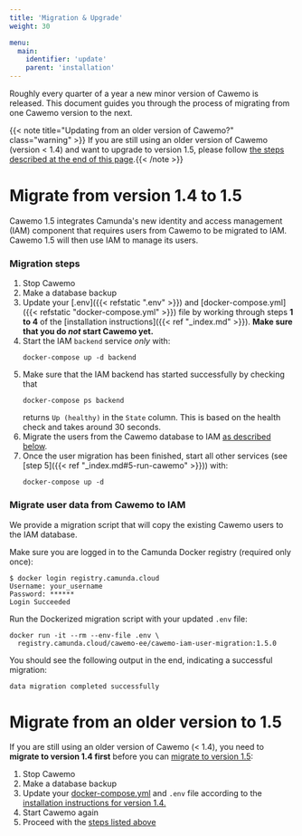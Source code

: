 ```yaml
---
title: 'Migration & Upgrade'
weight: 30

menu:
  main:
    identifier: 'update'
    parent: 'installation'
---
```


Roughly every quarter of a year a new minor version of Cawemo is released. This document guides you through the process of migrating from one Cawemo version to the next.

{{< note title="Updating from an older version of Cawemo?" class="warning" >}} If you are still using an older version of Cawemo
(version < 1.4) and want to upgrade to version 1.5, please follow
[the steps described at the end of this page](#migrate-from-an-older-version-to-15).{{< /note >}}

# Migrate from version 1.4 to 1.5

Cawemo 1.5 integrates Camunda's new identity and access management (IAM) component that requires users from Cawemo to be
migrated to IAM. Cawemo 1.5 will then use IAM to manage its users.
### Migration steps
1. Stop Cawemo
1. Make a database backup
1. Update your [.env]({{< refstatic ".env" >}}) and [docker-compose.yml]({{< refstatic "docker-compose.yml" >}}) file
   by working through steps **1 to 4** of the [installation instructions]({{< ref "_index.md" >}}). **Make sure that
   you do _not_ start Cawemo yet.**
1. Start the IAM `backend` service _only_ with:
   ```
   docker-compose up -d backend
   ```
1. Make sure that the IAM backend has started successfully by checking that
   ```
   docker-compose ps backend
   ```
   returns `Up (healthy)` in the `State` column. This is based on the health check and takes around 30 seconds. 
1. Migrate the users from the Cawemo database to IAM [as described below](#migrate-user-data-from-cawemo-to-iam).
1. Once the user migration has been finished, start all other services (see [step 5]({{< ref "_index.md#5-run-cawemo" >}})) with:
   ```
   docker-compose up -d
   ```

### Migrate user data from Cawemo to IAM

We provide a migration script that will copy the existing Cawemo users to the IAM database.

Make sure you are logged in to the Camunda Docker registry (required only once):

```
$ docker login registry.camunda.cloud
Username: your_username
Password: ******
Login Succeeded
```

Run the Dockerized migration script with your updated `.env` file:
```
docker run -it --rm --env-file .env \
  registry.camunda.cloud/cawemo-ee/cawemo-iam-user-migration:1.5.0
```
You should see the following output in the end, indicating a successful migration:
```
data migration completed successfully
```
# Migrate from an older version to 1.5
If you are still using an older version of Cawemo (< 1.4), you need to **migrate to version 1.4 first** before you can
[migrate to version 1.5](#migrate-from-version-14-to-15):

1. Stop Cawemo
1. Make a database backup
1. Update your [docker-compose.yml](https://docs.camunda.org/cawemo/1.4/docker-compose.yml) and `.env` file
   according to the [installation instructions for version 1.4.](https://docs.camunda.org/cawemo/1.4/technical-guide/installation)
1. Start Cawemo again
1. Proceed with the [steps listed above](#migrate-from-version-14-to-15)
